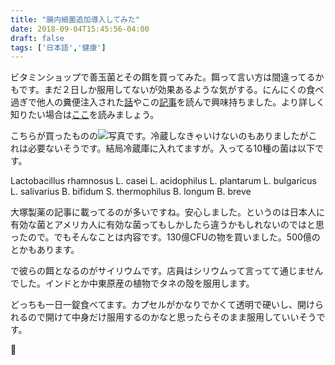 ```yaml
---
title: "腸内細菌追加導入してみた"
date: 2018-09-04T15:45:56-04:00
draft: false
tags: ['日本語','健康']
---
```


ビタミンショップで善玉菌とその餌を買ってみた。餌って言い方は間違ってるかもです。まだ２日しか服用してないが効果あるような気がする。にんにくの食べ過ぎで他人の糞便注入された[話](https://togetter.com/li/1245767)やこの[記事](https://paiza.hatenablog.com/entry/2018/08/28/%E4%B8%8D%E5%81%A5%E5%BA%B7%E3%82%A8%E3%83%B3%E3%82%B8%E3%83%8B%E3%82%A2%E3%81%8C3%E3%83%B6%E6%9C%88%E3%81%A0%E3%81%91%E9%A3%9F%E4%BA%8B%E3%81%AB%E6%B0%97%E3%82%92%E3%81%A4%E3%81%91%E3%81%9F%E3%82%89)を読んで興味持ちました。より詳しく知りたい場合は[ここ](http://www.otsuka-chilled.co.jp/power/probiotics/page2.html)を読みましょう。

こちらが買ったものの![写真](/images/IMG_20180903_192958.jpg)です。冷蔵しなきゃいけないのもありましたがこれは必要ないそうです。結局冷蔵庫に入れてますが。入ってる10種の菌は以下です。

Lactobacillus rhamnosus
L. casei
L. acidophilus
L. plantarum
L. bulgaricus
L. salivarius
B. bifidum
S. thermophilus
B. longum
B. breve

大塚製薬の記事に載ってるのが多いですね。安心しました。というのは日本人に有効な菌とアメリカ人に有効な菌ってもしかしたら違うかもしれないのではと思ったので。でもそんなことは内容です。130億CFUの物を買いました。500億のとかもあります。

で彼らの餌となるのがサイリウムです。店員はシリウムって言ってて通じませんでした。インドとか中東原産の植物でタネの殻を服用します。

どっちも一日一錠食べてます。カプセルがかなりでかくて透明で硬いし、開けられるので開けて中身だけ服用するのかなと思ったらそのまま服用していいそうです。




